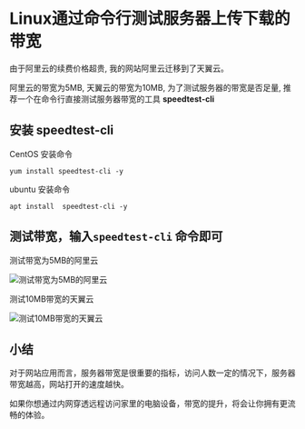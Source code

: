 # Linux通过命令行测试服务器上传下载的带宽


由于阿里云的续费价格超贵, 我的网站阿里云迁移到了天翼云。

阿里云的带宽为5MB, 天翼云的带宽为10MB, 为了测试服务器的带宽是否足量, 推荐一个在命令行直接测试服务器带宽的工具 **speedtest-cli**



## 安装 speedtest-cli

CentOS 安装命令

```
yum install speedtest-cli -y
```

ubuntu 安装命令

```
apt install  speedtest-cli -y
```



## 测试带宽，输入`speedtest-cli` 命令即可

测试带宽为5MB的阿里云

![测试带宽为5MB的阿里云](https://github.com/zhaoolee/GBlog/assets/15868458/085793d6-bfa8-41ee-87c3-03b9e9c21c1a)



测试10MB带宽的天翼云


![测试10MB带宽的天翼云](https://github.com/zhaoolee/GBlog/assets/15868458/13fa796b-2131-43da-9313-8c40e1736a9b)

## 小结

对于网站应用而言，服务器带宽是很重要的指标，访问人数一定的情况下，服务器带宽越高，网站打开的速度越快。

如果你想通过内网穿透远程访问家里的电脑设备，带宽的提升，将会让你拥有更流畅的体验。